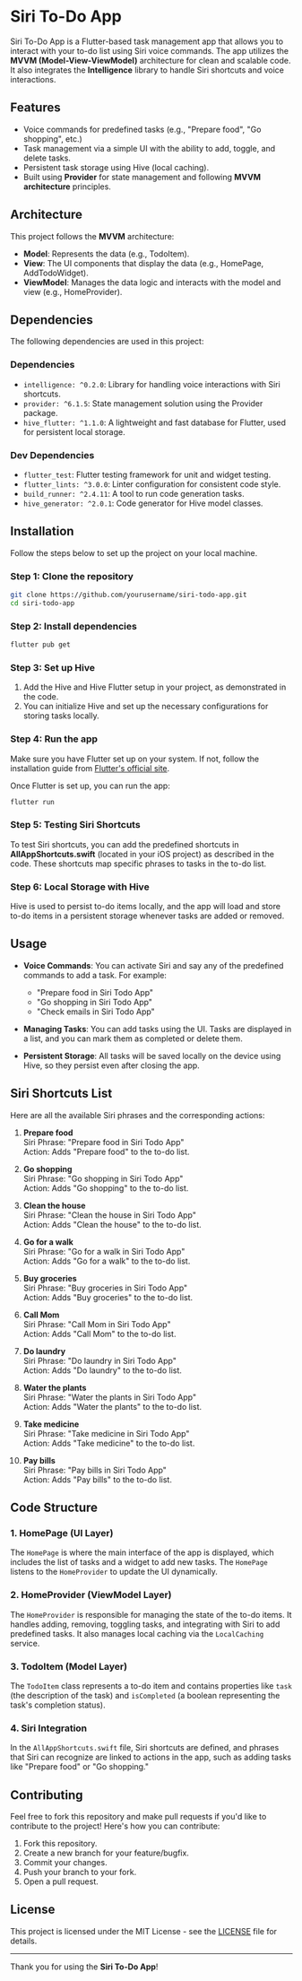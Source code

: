 
# Siri To-Do App

Siri To-Do App is a Flutter-based task management app that allows you to interact with your to-do list using Siri voice commands. The app utilizes the **MVVM (Model-View-ViewModel)** architecture for clean and scalable code. It also integrates the **Intelligence** library to handle Siri shortcuts and voice interactions.

## Features
- Voice commands for predefined tasks (e.g., "Prepare food", "Go shopping", etc.)
- Task management via a simple UI with the ability to add, toggle, and delete tasks.
- Persistent task storage using Hive (local caching).
- Built using **Provider** for state management and following **MVVM architecture** principles.

## Architecture

This project follows the **MVVM** architecture:
- **Model**: Represents the data (e.g., TodoItem).
- **View**: The UI components that display the data (e.g., HomePage, AddTodoWidget).
- **ViewModel**: Manages the data logic and interacts with the model and view (e.g., HomeProvider).

## Dependencies

The following dependencies are used in this project:

### Dependencies
- `intelligence: ^0.2.0`: Library for handling voice interactions with Siri shortcuts.
- `provider: ^6.1.5`: State management solution using the Provider package.
- `hive_flutter: ^1.1.0`: A lightweight and fast database for Flutter, used for persistent local storage.

### Dev Dependencies
- `flutter_test`: Flutter testing framework for unit and widget testing.
- `flutter_lints: ^3.0.0`: Linter configuration for consistent code style.
- `build_runner: ^2.4.11`: A tool to run code generation tasks.
- `hive_generator: ^2.0.1`: Code generator for Hive model classes.

## Installation

Follow the steps below to set up the project on your local machine.

### Step 1: Clone the repository
```bash
git clone https://github.com/yourusername/siri-todo-app.git
cd siri-todo-app
```

### Step 2: Install dependencies
```bash
flutter pub get
```

### Step 3: Set up Hive
1. Add the Hive and Hive Flutter setup in your project, as demonstrated in the code.
2. You can initialize Hive and set up the necessary configurations for storing tasks locally.

### Step 4: Run the app
Make sure you have Flutter set up on your system. If not, follow the installation guide from [Flutter's official site](https://flutter.dev/docs/get-started/install).

Once Flutter is set up, you can run the app:
```bash
flutter run
```

### Step 5: Testing Siri Shortcuts
To test Siri shortcuts, you can add the predefined shortcuts in **AllAppShortcuts.swift** (located in your iOS project) as described in the code. These shortcuts map specific phrases to tasks in the to-do list.

### Step 6: Local Storage with Hive
Hive is used to persist to-do items locally, and the app will load and store to-do items in a persistent storage whenever tasks are added or removed.

## Usage

- **Voice Commands**: You can activate Siri and say any of the predefined commands to add a task. For example:
  - "Prepare food in Siri Todo App"
  - "Go shopping in Siri Todo App"
  - "Check emails in Siri Todo App"

- **Managing Tasks**: You can add tasks using the UI. Tasks are displayed in a list, and you can mark them as completed or delete them.

- **Persistent Storage**: All tasks will be saved locally on the device using Hive, so they persist even after closing the app.

## Siri Shortcuts List

Here are all the available Siri phrases and the corresponding actions:

1. **Prepare food**  
   Siri Phrase: "Prepare food in Siri Todo App"  
   Action: Adds "Prepare food" to the to-do list.

2. **Go shopping**  
   Siri Phrase: "Go shopping in Siri Todo App"  
   Action: Adds "Go shopping" to the to-do list.

3. **Clean the house**  
   Siri Phrase: "Clean the house in Siri Todo App"  
   Action: Adds "Clean the house" to the to-do list.

4. **Go for a walk**  
   Siri Phrase: "Go for a walk in Siri Todo App"  
   Action: Adds "Go for a walk" to the to-do list.

5. **Buy groceries**  
   Siri Phrase: "Buy groceries in Siri Todo App"  
   Action: Adds "Buy groceries" to the to-do list.

6. **Call Mom**  
   Siri Phrase: "Call Mom in Siri Todo App"  
   Action: Adds "Call Mom" to the to-do list.

7. **Do laundry**  
   Siri Phrase: "Do laundry in Siri Todo App"  
   Action: Adds "Do laundry" to the to-do list.

8. **Water the plants**  
   Siri Phrase: "Water the plants in Siri Todo App"  
   Action: Adds "Water the plants" to the to-do list.

9. **Take medicine**  
   Siri Phrase: "Take medicine in Siri Todo App"  
   Action: Adds "Take medicine" to the to-do list.

10. **Pay bills**  
    Siri Phrase: "Pay bills in Siri Todo App"  
    Action: Adds "Pay bills" to the to-do list.


## Code Structure

### 1. HomePage (UI Layer)
The `HomePage` is where the main interface of the app is displayed, which includes the list of tasks and a widget to add new tasks. The `HomePage` listens to the `HomeProvider` to update the UI dynamically.

### 2. HomeProvider (ViewModel Layer)
The `HomeProvider` is responsible for managing the state of the to-do items. It handles adding, removing, toggling tasks, and integrating with Siri to add predefined tasks. It also manages local caching via the `LocalCaching` service.

### 3. TodoItem (Model Layer)
The `TodoItem` class represents a to-do item and contains properties like `task` (the description of the task) and `isCompleted` (a boolean representing the task's completion status).

### 4. Siri Integration
In the `AllAppShortcuts.swift` file, Siri shortcuts are defined, and phrases that Siri can recognize are linked to actions in the app, such as adding tasks like "Prepare food" or "Go shopping."

## Contributing

Feel free to fork this repository and make pull requests if you'd like to contribute to the project! Here's how you can contribute:

1. Fork this repository.
2. Create a new branch for your feature/bugfix.
3. Commit your changes.
4. Push your branch to your fork.
5. Open a pull request.

## License

This project is licensed under the MIT License - see the [LICENSE](LICENSE) file for details.

---

Thank you for using the **Siri To-Do App**!
